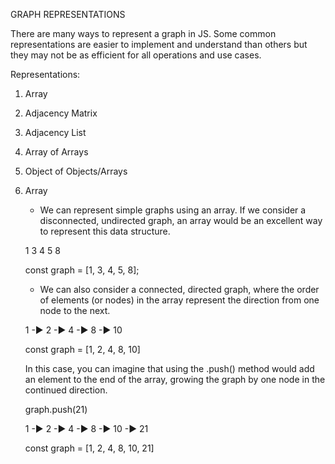 GRAPH REPRESENTATIONS

There are many ways to represent a graph in JS. Some common representations are easier to implement and understand
than others but they may not be as efficient for all operations and use cases.

Representations:

1. Array
2. Adjacency Matrix
3. Adjacency List
4. Array of Arrays
5. Object of Objects/Arrays


1. Array

    - We can represent simple graphs using an array. If we consider a disconnected, undirected graph, an array would
    be an excellent way to represent this data structure.

    1   3
      4
        5   8

    const graph = [1, 3, 4, 5, 8];

    - We can also consider a connected, directed graph, where the order of elements (or nodes) in the array represent
    the direction from one node to the next.

    1 -► 2 -► 4 -► 8 -► 10

    const graph = [1, 2, 4, 8, 10]

    In this case, you can imagine that using the .push() method would add an element to the end of the array, growing 
    the graph by one node in the continued direction.

    graph.push(21)

    1 -► 2 -► 4 -► 8 -► 10 -► 21

    const graph = [1, 2, 4, 8, 10, 21]

    
